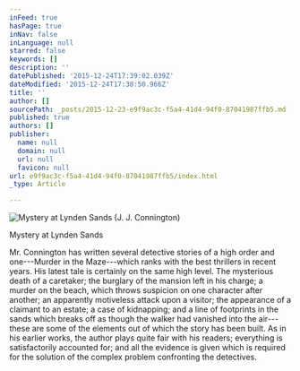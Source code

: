 ```yaml
---
inFeed: true
hasPage: true
inNav: false
inLanguage: null
starred: false
keywords: []
description: ''
datePublished: '2015-12-24T17:39:02.039Z'
dateModified: '2015-12-24T17:38:50.966Z'
title: ''
author: []
sourcePath: _posts/2015-12-23-e9f9ac3c-f5a4-41d4-94f0-87041987ffb5.md
published: true
authors: []
publisher:
  name: null
  domain: null
  url: null
  favicon: null
url: e9f9ac3c-f5a4-41d4-94f0-87041987ffb5/index.html
_type: Article

---
```

![Mystery at Lynden Sands (J. J. Connington)](https://s3-us-west-2.amazonaws.com/the-grid-img/p/2fc9127ce2803cce7215bf36f3b8079dc51b8029.jpg)

Mystery at Lynden Sands

Mr. Connington has written several detective stories of a high order and one---Murder in the Maze---which ranks with the best thrillers in recent years. His latest tale is certainly on the same high level.
The mysterious death of a caretaker; the burglary of the mansion left in his charge; a murder on the beach, which throws suspicion on one character after another; an apparently motiveless attack upon a visitor; the appearance of a claimant to an estate; a case of kidnapping; and a line of footprints in the sands which breaks off as though the walker had vanished into the air---these are some of the elements out of which the story has been built.
As in his earlier works, the author plays quite fair with his readers; everything is satisfactorily accounted for; and all the evidence is given which is required for the solution of the complex problem confronting the detectives.